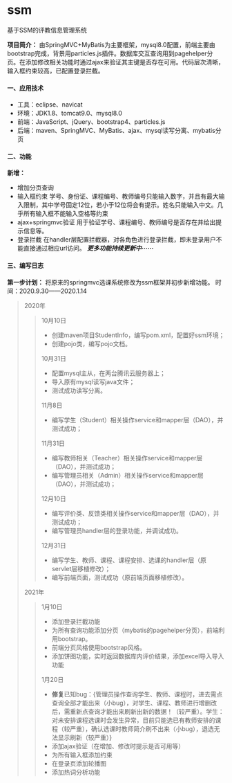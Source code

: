# ssm
基于SSM的评教信息管理系统

**项目简介：**
由SpringMVC+MyBatis为主要框架，mysql8.0配置，前端主要由bootstrap完成，背景用particles.js插件。数据库交互查询用到pagehelper分页。在添加修改相关功能时通过ajax来验证其主键是否存在可用。代码层次清晰，输入框约束较高，已配置登录拦截。

<!-- more -->
#### 一、应用技术 ####

* 工具：eclipse、navicat
* 环境：JDK1.8、tomcat9.0、mysql8.0
* 前端：JavaScript、jQuery、bootstrap4、particles.js
* 后端：maven、SpringMVC、MyBatis、ajax、mysql读写分离、mybatis分页
#### 二、功能 ####	

**新增：**
* 增加分页查询
* 输入框约束
	学号、身份证、课程编号、教师编号只能输入数字，并且有最大输入限制，其中学号固定12位，若小于12位将会有提示。姓名只能输入中文。几乎所有输入框不能输入空格等约束
* ajax+springmvc验证
	用于验证学号、课程编号、教师编号是否存在并给出提示信息等。
* 登录拦截
	在handler层配置拦截器，对各角色进行登录拦截，即未登录用户不能直接通过相应url访问。
	***更多功能持续更新中······***

#### 三、编写日志 ####	
**第一步计划：**
将原来的springmvc选课系统修改为ssm框架并初步新增功能。
时间：2020.9.30——2020.1.14
>2020年
>>10月10日
>>* 创建maven项目StudentInfo，编写pom.xml，配置好ssm环境；
>>* 创建pojo类，编写pojo文档。
>>
>>10月31日
>>* 配置mysql主从，在两台腾讯云服务器上；
>>* 导入原有mysql读写java文件；
>>* 测试成功读写分离。
>>
>>11月8日
>>* 编写学生（Student）相关操作service和mapper层（DAO），并测试成功；
>>
>>11月31日
>>*  编写教师相关（Teacher）相关操作service和mapper层（DAO），并测试成功；
>>* 编写管理员相关（Admin）相关操作service和mapper层（DAO），并测试成功；
>>
>>12月10日
>> * 编写评价类、反馈类相关操作service和mapper层（DAO），并测试成功；
>> * 编写管理员handler层的登录功能，并调试成功。
>> 
>> 12月31日
>> * 编写学生、教师、课程、课程安排、选课的handler层（原servlet层移植修改）；
>> * 编写前端页面，测试成功（原前端页面移植修改）。
>>
>2021年
>> 1月10日
>> * 添加登录拦截功能
>> * 为所有查询功能添加分页（mybatis的pagehelper分页），前端利用bootstrap。
>> * 前端分页风格使用bootstrap风格。
>> * 添加饼图功能，实时返回数据库内评价结果，添加excel导入导入功能
>> 
>> 1月20日
>> * **修复**已知bug：{管理员操作查询学生、教师、课程时，进去需点查询全部才能出来（小bug），对学生、课程、教师进行增删改后，需重新点查询才能出来刷新出新的数据！（较严重）。学生：对未安排课程选课时会发生异常，目前只能选已有教师安排的课程（较严重），确认选课时教师简介刷不出来（小bug），退选无法显示刷新（较严重）}
>> * 添加ajax验证（在增加、修改时提示是否可用等）
>> * 为所有输入框添加约束
>> * 在登录页添加轮播图
>> * 添加热词分析功能

